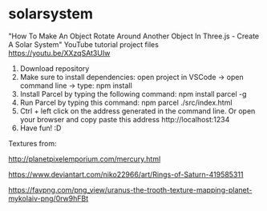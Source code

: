 # solarsystem

"How To Make An Object Rotate Around Another Object In Three.js - Create A Solar System" YouTube tutorial project files https://youtu.be/XXzqSAt3UIw

1. Download repository
2. Make sure to install dependencies: open project in VSCode -> open command line -> type: npm install
3. Install Parcel by typing the following command: npm install parcel -g
4. Run Parcel by typing this command: npm parcel ./src/index.html
5. Ctrl + left click on the address generated in the command line. Or open your browser and copy paste this address http://localhost:1234
6. Have fun! :D

Textures from:

http://planetpixelemporium.com/mercury.html

https://www.deviantart.com/niko22966/art/Rings-of-Saturn-419585311

https://favpng.com/png_view/uranus-the-trooth-texture-mapping-planet-mykolaiv-png/0rw9hFBt